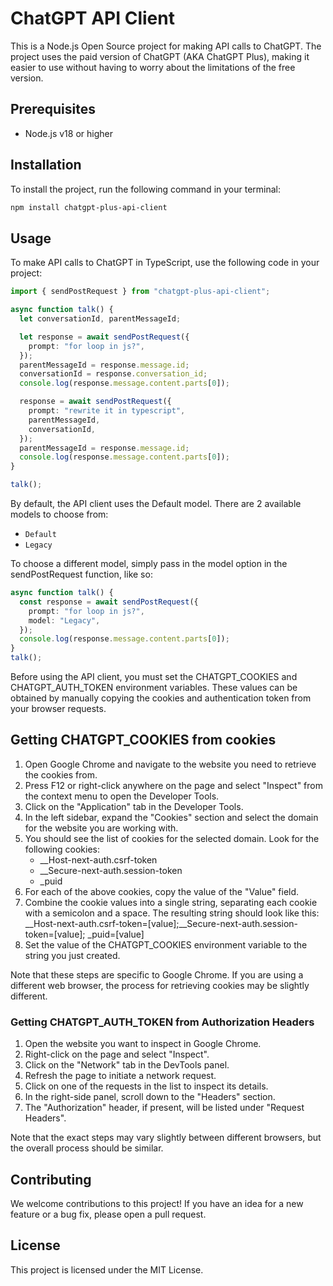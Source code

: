 # ChatGPT API Client

This is a Node.js Open Source project for making API calls to ChatGPT. The project uses the paid version of ChatGPT (AKA ChatGPT Plus), making it easier to use without having to worry about the limitations of the free version.

## Prerequisites

- Node.js v18 or higher

## Installation

To install the project, run the following command in your terminal:

```bash
npm install chatgpt-plus-api-client
```

## Usage

To make API calls to ChatGPT in TypeScript, use the following code in your project:

```typescript
import { sendPostRequest } from "chatgpt-plus-api-client";

async function talk() {
  let conversationId, parentMessageId;

  let response = await sendPostRequest({
    prompt: "for loop in js?",
  });
  parentMessageId = response.message.id;
  conversationId = response.conversation_id;
  console.log(response.message.content.parts[0]);

  response = await sendPostRequest({
    prompt: "rewrite it in typescript",
    parentMessageId,
    conversationId,
  });
  parentMessageId = response.message.id;
  console.log(response.message.content.parts[0]);
}

talk();
```

By default, the API client uses the Default model. There are 2 available models to choose from:

- `Default`
- `Legacy`

To choose a different model, simply pass in the model option in the sendPostRequest function, like so:

```ts
async function talk() {
  const response = await sendPostRequest({
    prompt: "for loop in js?",
    model: "Legacy",
  });
  console.log(response.message.content.parts[0]);
}
talk();
```

Before using the API client, you must set the CHATGPT_COOKIES and CHATGPT_AUTH_TOKEN environment variables. These values can be obtained by manually copying the cookies and authentication token from your browser requests.

## Getting CHATGPT_COOKIES from cookies

1. Open Google Chrome and navigate to the website you need to retrieve the cookies from.
2. Press F12 or right-click anywhere on the page and select "Inspect" from the context menu to open the Developer Tools.
3. Click on the "Application" tab in the Developer Tools.
4. In the left sidebar, expand the "Cookies" section and select the domain for the website you are working with.
5. You should see the list of cookies for the selected domain. Look for the following cookies:
   - __Host-next-auth.csrf-token
   - __Secure-next-auth.session-token
   - _puid
6. For each of the above cookies, copy the value of the "Value" field.
7. Combine the cookie values into a single string, separating each cookie with a semicolon and a space. The resulting string should look like this:
   __Host-next-auth.csrf-token=[value];__Secure-next-auth.session-token=[value]; _puid=[value]
8. Set the value of the CHATGPT_COOKIES environment variable to the string you just created.

Note that these steps are specific to Google Chrome. If you are using a different web browser, the process for retrieving cookies may be slightly different.

### Getting CHATGPT_AUTH_TOKEN from Authorization Headers

1. Open the website you want to inspect in Google Chrome.
2. Right-click on the page and select "Inspect".
3. Click on the "Network" tab in the DevTools panel.
4. Refresh the page to initiate a network request.
5. Click on one of the requests in the list to inspect its details.
6. In the right-side panel, scroll down to the "Headers" section.
7. The "Authorization" header, if present, will be listed under "Request Headers".

Note that the exact steps may vary slightly between different browsers, but the overall process should be similar.

## Contributing

We welcome contributions to this project! If you have an idea for a new feature or a bug fix, please open a pull request.

## License

This project is licensed under the MIT License.

